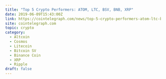 ```yaml
---
title: "Top 5 Crypto Performers: ATOM, LTC, BSV, BNB, XRP"
date: 2019-06-09T15:43:00Z
link: https://cointelegraph.com/news/top-5-crypto-performers-atom-ltc-bsv-bnb-xrp?utm_medium=RSS&utm_source=hune
site: cointelegraph.com
topic: crypto
category:
  - Altcoin
  - Cosmos
  - Litecoin
  - Bitcoin SV
  - Binance Coin
  - XRP
  - Ripple
draft: false
---
```

